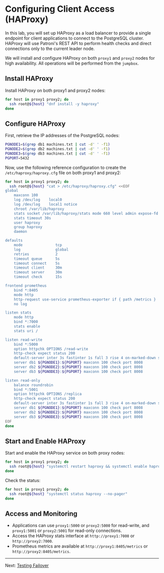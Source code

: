 # Configuring Client Access (HAProxy)

In this lab, you will set up HAProxy as a load balancer to provide a single endpoint for client applications to connect to the PostgreSQL cluster. HAProxy will use Patroni's REST API to perform health checks and direct connections only to the current leader node.

We will install and configure HAProxy on both `proxy1` and `proxy2` nodes for high availability. All operations will be performed from the `jumpbox`.

## Install HAProxy

Install HAProxy on both proxy1 and proxy2 nodes:

```bash
for host in proxy1 proxy2; do
  ssh root@${host} "dnf install -y haproxy"
done
```

## Configure HAProxy

First, retrieve the IP addresses of the PostgreSQL nodes:

```bash
PGNODE1=$(grep db1 machines.txt | cut -d' ' -f1)
PGNODE2=$(grep db2 machines.txt | cut -d' ' -f1)
PGNODE3=$(grep db3 machines.txt | cut -d' ' -f1)
PGPORT=5432
```

Now, use the following reference configuration to create the `/etc/haproxy/haproxy.cfg` file on both proxy1 and proxy2:

```bash
for host in proxy1 proxy2; do
  ssh root@${host} "cat > /etc/haproxy/haproxy.cfg" <<EOF
global
    maxconn 100
    log /dev/log    local0
    log /dev/log    local1 notice
    chroot /var/lib/haproxy
    stats socket /var/lib/haproxy/stats mode 660 level admin expose-fd listeners
    stats timeout 30s
    user haproxy
    group haproxy
    daemon

defaults
    mode               tcp
    log                global
    retries            2
    timeout queue      5s
    timeout connect    5s
    timeout client     30m
    timeout server     30m
    timeout check      15s

frontend prometheus
    bind *:8405
    mode http
    http-request use-service prometheus-exporter if { path /metrics }
    no log

listen stats
    mode http
    bind *:7000
    stats enable
    stats uri /

listen read-write
    bind *:5000
    option httpchk OPTIONS /read-write
    http-check expect status 200
    default-server inter 3s fastinter 1s fall 3 rise 4 on-marked-down shutdown-sessions
    server db1 ${PGNODE1}:${PGPORT} maxconn 100 check port 8008
    server db2 ${PGNODE2}:${PGPORT} maxconn 100 check port 8008
    server db3 ${PGNODE3}:${PGPORT} maxconn 100 check port 8008

listen read-only
    balance roundrobin
    bind *:5001
    option httpchk OPTIONS /replica
    http-check expect status 200
    default-server inter 3s fastinter 1s fall 3 rise 4 on-marked-down shutdown-sessions
    server db1 ${PGNODE1}:${PGPORT} maxconn 100 check port 8008
    server db2 ${PGNODE2}:${PGPORT} maxconn 100 check port 8008
    server db3 ${PGNODE3}:${PGPORT} maxconn 100 check port 8008
EOF
done
```

## Start and Enable HAProxy

Start and enable the HAProxy service on both proxy nodes:

```bash
for host in proxy1 proxy2; do
  ssh root@${host} "systemctl restart haproxy && systemctl enable haproxy"
done
```

Check the status:

```bash
for host in proxy1 proxy2; do
  ssh root@${host} "systemctl status haproxy --no-pager"
done
```

## Access and Monitoring

- Applications can use `proxy1:5000` or `proxy2:5000` for read-write, and `proxy1:5001` or `proxy2:5001` for read-only connections.
- Access the HAProxy stats interface at `http://proxy1:7000` or `http://proxy2:7000`.
- Prometheus metrics are available at `http://proxy1:8405/metrics` or `http://proxy2:8405/metrics`.

---

Next: [Testing Failover](09-testing-failover.md)
